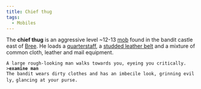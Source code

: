 ```yaml
---
title: Chief thug
tags:
  - Mobiles
---
```

The **chief thug** is an aggressive level ~12-13 [mob](mob "wikilink")
found in the bandit castle east of [Bree](Bree "wikilink"). He loads a
[quarterstaff](quarterstaff "wikilink"), a [studded leather
belt](studded_leather_belt "wikilink") and a mixture of common cloth,
leather and mail equipment.

`A large rough-looking man walks towards you, eyeing you critically.`
`>`**`examine man`**
`The bandit wears dirty clothes and has an imbecile look, grinning evilly,`
`glancing at your purse.`
